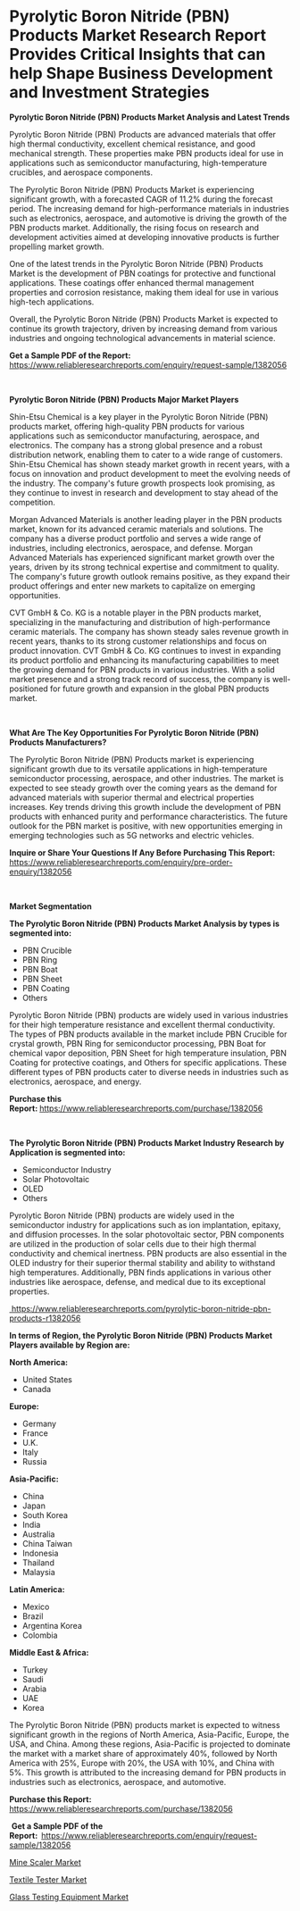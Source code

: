 <p><h1>Pyrolytic Boron Nitride (PBN) Products Market Research Report Provides Critical Insights that can help Shape Business Development and Investment Strategies</h1></p><p><strong>Pyrolytic Boron Nitride (PBN) Products Market Analysis and Latest Trends</strong></p>
<p><p>Pyrolytic Boron Nitride (PBN) Products are advanced materials that offer high thermal conductivity, excellent chemical resistance, and good mechanical strength. These properties make PBN products ideal for use in applications such as semiconductor manufacturing, high-temperature crucibles, and aerospace components.</p><p>The Pyrolytic Boron Nitride (PBN) Products Market is experiencing significant growth, with a forecasted CAGR of 11.2% during the forecast period. The increasing demand for high-performance materials in industries such as electronics, aerospace, and automotive is driving the growth of the PBN products market. Additionally, the rising focus on research and development activities aimed at developing innovative products is further propelling market growth.</p><p>One of the latest trends in the Pyrolytic Boron Nitride (PBN) Products Market is the development of PBN coatings for protective and functional applications. These coatings offer enhanced thermal management properties and corrosion resistance, making them ideal for use in various high-tech applications.</p><p>Overall, the Pyrolytic Boron Nitride (PBN) Products Market is expected to continue its growth trajectory, driven by increasing demand from various industries and ongoing technological advancements in material science.</p></p>
<p><strong>Get a Sample PDF of the Report:&nbsp;</strong> <a href="https://www.reliableresearchreports.com/enquiry/request-sample/1382056">https://www.reliableresearchreports.com/enquiry/request-sample/1382056</a></p>
<p>&nbsp;</p>
<p><strong>Pyrolytic Boron Nitride (PBN) Products Major Market Players</strong></p>
<p><p>Shin-Etsu Chemical is a key player in the Pyrolytic Boron Nitride (PBN) products market, offering high-quality PBN products for various applications such as semiconductor manufacturing, aerospace, and electronics. The company has a strong global presence and a robust distribution network, enabling them to cater to a wide range of customers. Shin-Etsu Chemical has shown steady market growth in recent years, with a focus on innovation and product development to meet the evolving needs of the industry. The company's future growth prospects look promising, as they continue to invest in research and development to stay ahead of the competition.</p><p>Morgan Advanced Materials is another leading player in the PBN products market, known for its advanced ceramic materials and solutions. The company has a diverse product portfolio and serves a wide range of industries, including electronics, aerospace, and defense. Morgan Advanced Materials has experienced significant market growth over the years, driven by its strong technical expertise and commitment to quality. The company's future growth outlook remains positive, as they expand their product offerings and enter new markets to capitalize on emerging opportunities.</p><p>CVT GmbH & Co. KG is a notable player in the PBN products market, specializing in the manufacturing and distribution of high-performance ceramic materials. The company has shown steady sales revenue growth in recent years, thanks to its strong customer relationships and focus on product innovation. CVT GmbH & Co. KG continues to invest in expanding its product portfolio and enhancing its manufacturing capabilities to meet the growing demand for PBN products in various industries. With a solid market presence and a strong track record of success, the company is well-positioned for future growth and expansion in the global PBN products market.</p></p>
<p>&nbsp;</p>
<p><strong>What Are The Key Opportunities For Pyrolytic Boron Nitride (PBN) Products Manufacturers?</strong></p>
<p><p>The Pyrolytic Boron Nitride (PBN) Products market is experiencing significant growth due to its versatile applications in high-temperature semiconductor processing, aerospace, and other industries. The market is expected to see steady growth over the coming years as the demand for advanced materials with superior thermal and electrical properties increases. Key trends driving this growth include the development of PBN products with enhanced purity and performance characteristics. The future outlook for the PBN market is positive, with new opportunities emerging in emerging technologies such as 5G networks and electric vehicles.</p></p>
<p><strong>Inquire or Share Your Questions If Any Before Purchasing This Report:</strong> <a href="https://www.reliableresearchreports.com/enquiry/pre-order-enquiry/1382056">https://www.reliableresearchreports.com/enquiry/pre-order-enquiry/1382056</a></p>
<p>&nbsp;</p>
<p><strong>Market Segmentation</strong></p>
<p><strong>The Pyrolytic Boron Nitride (PBN) Products Market Analysis by types is segmented into:</strong></p>
<p><ul><li>PBN Crucible</li><li>PBN Ring</li><li>PBN Boat</li><li>PBN Sheet</li><li>PBN Coating</li><li>Others</li></ul></p>
<p><p>Pyrolytic Boron Nitride (PBN) products are widely used in various industries for their high temperature resistance and excellent thermal conductivity. The types of PBN products available in the market include PBN Crucible for crystal growth, PBN Ring for semiconductor processing, PBN Boat for chemical vapor deposition, PBN Sheet for high temperature insulation, PBN Coating for protective coatings, and Others for specific applications. These different types of PBN products cater to diverse needs in industries such as electronics, aerospace, and energy.</p></p>
<p><strong>Purchase this Report:&nbsp;</strong><a href="https://www.reliableresearchreports.com/purchase/1382056">https://www.reliableresearchreports.com/purchase/1382056</a></p>
<p>&nbsp;</p>
<p><strong>The Pyrolytic Boron Nitride (PBN) Products Market Industry Research by Application is segmented into:</strong></p>
<p><ul><li>Semiconductor Industry</li><li>Solar Photovoltaic</li><li>OLED</li><li>Others</li></ul></p>
<p><p>Pyrolytic Boron Nitride (PBN) products are widely used in the semiconductor industry for applications such as ion implantation, epitaxy, and diffusion processes. In the solar photovoltaic sector, PBN components are utilized in the production of solar cells due to their high thermal conductivity and chemical inertness. PBN products are also essential in the OLED industry for their superior thermal stability and ability to withstand high temperatures. Additionally, PBN finds applications in various other industries like aerospace, defense, and medical due to its exceptional properties.</p></p>
<p><a href="https://www.reliableresearchreports.com/pyrolytic-boron-nitride-pbn-products-r1382056">&nbsp;https://www.reliableresearchreports.com/pyrolytic-boron-nitride-pbn-products-r1382056</a></p>
<p><strong>In terms of Region, the Pyrolytic Boron Nitride (PBN) Products Market Players available by Region are:</strong></p>
<p>
    <p> <strong> North America: </strong>
        <ul>
            <li>United States</li>
            <li>Canada</li>
        </ul>
        </p> 
    <p> <strong> Europe: </strong>
        <ul>
            <li>Germany</li>
            <li>France</li>
            <li>U.K.</li>
            <li>Italy</li>
            <li>Russia</li>
        </ul>
        </p> 
    <p> <strong> Asia-Pacific: </strong>
        <ul>
            <li>China</li>
            <li>Japan</li>
            <li>South Korea</li>
            <li>India</li>
            <li>Australia</li>
            <li>China Taiwan</li>
            <li>Indonesia</li>
            <li>Thailand</li>
            <li>Malaysia</li>
        </ul>
        </p> 
    <p> <strong> Latin America: </strong>
        <ul>
            <li>Mexico</li>
            <li>Brazil</li>
            <li>Argentina Korea</li>
            <li>Colombia</li>
        </ul>
        </p> 
    <p> <strong> Middle East & Africa: </strong>
        <ul>
            <li>Turkey</li>
            <li>Saudi</li>
            <li>Arabia</li>
            <li>UAE</li>
            <li>Korea</li>
        </ul>
    </p>
    </p>
<p><p>The Pyrolytic Boron Nitride (PBN) products market is expected to witness significant growth in the regions of North America, Asia-Pacific, Europe, the USA, and China. Among these regions, Asia-Pacific is projected to dominate the market with a market share of approximately 40%, followed by North America with 25%, Europe with 20%, the USA with 10%, and China with 5%. This growth is attributed to the increasing demand for PBN products in industries such as electronics, aerospace, and automotive.</p></p>
<p><strong>Purchase this Report: </strong><a href="https://www.reliableresearchreports.com/purchase/1382056">https://www.reliableresearchreports.com/purchase/1382056</a></p>
<p>&nbsp;<strong>Get a Sample PDF of the Report:&nbsp;&nbsp;</strong><a href="https://www.reliableresearchreports.com/enquiry/request-sample/1382056">https://www.reliableresearchreports.com/enquiry/request-sample/1382056</a></p>
<p><strong></strong></p>
<p><p><a href="https://www.linkedin.com/pulse/mine-scaler-market-size-outlook-forecast-2024-2031-metafisica-jtmgf?trackingId=QXdHSEbhwTsEkbgxOj8frA%3D%3D">Mine Scaler Market</a></p><p><a href="https://www.linkedin.com/pulse/textile-tester-market-size-reveals-best-marketing-channels-global-2smhf?trackingId=pcWF2C0Gxr5ABQjUUSYQlg%3D%3D">Textile Tester Market</a></p><p><a href="https://www.linkedin.com/pulse/glass-testing-equipment-market-size-reveals-best-marketing-channels-ijctf?trackingId=MOwfJJkoEjXd1V7GnYMk9w%3D%3D">Glass Testing Equipment Market</a></p></p>